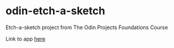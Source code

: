 # odin-etch-a-sketch
Etch-a-sketch project from The Odin Projects Foundations Course

Link to app [here](https://a1exanderz.github.io/odin-etch-a-sketch/)
